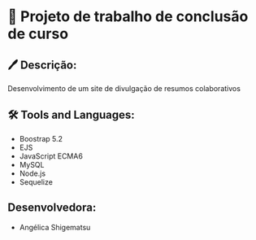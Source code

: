 #   📝 Projeto de trabalho de conclusão de curso
## 🖊 Descrição:
Desenvolvimento de um site de divulgação de resumos colaborativos
<br/>
## 🛠 Tools and Languages:
- Boostrap 5.2
- EJS
- JavaScript ECMA6
- MySQL
- Node.js
- Sequelize
##  Desenvolvedora:
- Angélica Shigematsu

